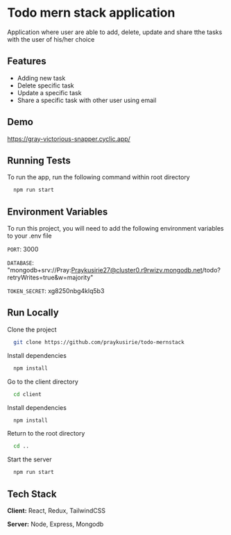 
# Todo mern stack application

Application where user are able to add, delete, update and share tthe tasks with the user of his/her choice


## Features

- Adding new task
- Delete specific task
- Update a specific task
- Share a specific task with other user using email


## Demo


https://gray-victorious-snapper.cyclic.app/
## Running Tests

To run the app, run the following command within root directory

```bash
  npm run start
```


## Environment Variables

To run this project, you will need to add the following environment variables to your .env file

`PORT`: 3000

`DATABASE`: "mongodb+srv://Pray:Praykusirie27@cluster0.r9rwizv.mongodb.net/todo?retryWrites=true&w=majority"

`TOKEN_SECRET`: xg8250nbg4klq5b3




## Run Locally

Clone the project

```bash
  git clone https://github.com/praykusirie/todo-mernstack
```



Install dependencies

```bash
  npm install
```

Go to the client directory
```bash
  cd client
```

Install dependencies

```bash
  npm install
```

Return to the root directory
```bash
  cd ..
```

Start the server

```bash
  npm run start
```


## Tech Stack

**Client:** React, Redux, TailwindCSS

**Server:** Node, Express, Mongodb

